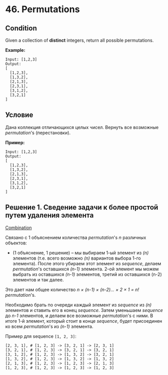 # 46. Permutations

## Condition

Given a collection of **distinct** integers, return all possible permutations.

**Example:**

```
Input: [1,2,3]
Output:
[
  [1,2,3],
  [1,3,2],
  [2,1,3],
  [2,3,1],
  [3,1,2],
  [3,2,1]
]
```

## Условие

Дана коллекция отличающихся целых чисел. Вернуть все возможные *permutation*'s (перестановки).

**Пример:**

```
Input: [1,2,3]
Output:
[
  [1,2,3],
  [1,3,2],
  [2,1,3],
  [2,3,1],
  [3,1,2],
  [3,2,1]
]
```

## 

## Решение 1. Сведение задачи к более простой путем удаления элемента

[Combination](https://github.com/parshikovpavel/cheat-sheets/blob/master/Algorithm.md#combination)

Связано с 1 объяснением количества *permutation*'s *n* различных объектов:

- (1 объяснение, 1 решение) – мы выбираем 1-ый элемент из *(n)* элементов (т.е. всего возможно *(n)* вариантов выбора 1-го элемента). После этого убираем этот элемент из *sequence*, делаем *permutation*'s оставшихся *(n-1)* элемента. 2-ой элемент мы можем выбрать из оставшихся *(n-1)* элементов, третий из оставшихся (n-2) элементов и так далее. 

Это дает нам общее количество *n × (n-1) × (n-2)... × 2 × 1 = n!* *permutation*'s.

Необходимо брать по очереди каждый элемент из *sequence* из *(n)* элементов и ставить его в конец *sequence*. Затем уменьшаем *sequence* до *n-1* элементов, и делаем все возможные *permutation*'s с ними. В итоге 1-й элемент, который стоит в конце *sequence*, будет присоединен ко всем *permutation*'s из *(n-1)* элемента.

Пример для sequence `[1, 2, 3]`:

```
[2, 3, 1], # [1, 2, 3] -> [3, 2, 1] -> [2, 3, 1]
[3, 2, 1], # [1, 2, 3] -> [3, 2, 1] -> [3, 2, 1]
[3, 1, 2], # [1, 2, 3] -> [1, 3, 2] -> [3, 2, 1]
[1, 3, 2], # [1, 2, 3] -> [1, 3, 2] -> [1, 3, 2]
[2, 1, 3], # [1, 2, 3] -> [1, 2, 3] -> [2, 1, 3]
[1, 2, 3], # [1, 2, 3] -> [1, 2, 3] -> [1, 2, 3]
```